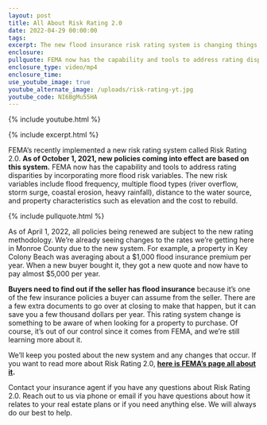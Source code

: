 ```yaml
---
layout: post
title: All About Risk Rating 2.0
date: 2022-04-29 00:00:00
tags:
excerpt: The new flood insurance risk rating system is changing things for buyers.
enclosure:
pullquote: FEMA now has the capability and tools to address rating disparities.
enclosure_type: video/mp4
enclosure_time:
use_youtube_image: true
youtube_alternate_image: /uploads/risk-rating-yt.jpg
youtube_code: NI6BgMu55HA
---
```

{% include youtube.html %}

{% include excerpt.html %}

FEMA’s recently implemented a new risk rating system called Risk Rating 2.0. **As of October 1, 2021, new policies coming into effect are based on this system.** FEMA now has the capability and tools to address rating disparities by incorporating more flood risk variables. The new risk variables include flood frequency, multiple flood types (river overflow, storm surge, coastal erosion, heavy rainfall), distance to the water source, and property characteristics such as elevation and the cost to rebuild.

{% include pullquote.html %}

As of April 1, 2022, all policies being renewed are subject to the new rating methodology. We’re already seeing changes to the rates we’re getting here in Monroe County due to the new system. For example, a property in Key Colony Beach was averaging about a $1,000 flood insurance premium per year. When a new buyer bought it, they got a new quote and now have to pay almost $5,000 per year.&nbsp;

**Buyers need to find out if the seller has flood insurance** because it’s one of the few insurance policies a buyer can assume from the seller. There are a few extra documents to go over at closing to make that happen, but it can save you a few thousand dollars per year. This rating system change is something to be aware of when looking for a property to purchase. Of course, it’s out of our control since it comes from FEMA, and we’re still learning more about it.&nbsp;

We’ll keep you posted about the new system and any changes that occur. If you want to read more about Risk Rating 2.0, [**here is FEMA’s page all about it**](https://www.fema.gov/flood-insurance/risk-rating)**.**

Contact your insurance agent if you have any questions about Risk Rating 2.0. Reach out to us via phone or email if you have questions about how it relates to your real estate plans or if you need anything else. We will always do our best to help.
